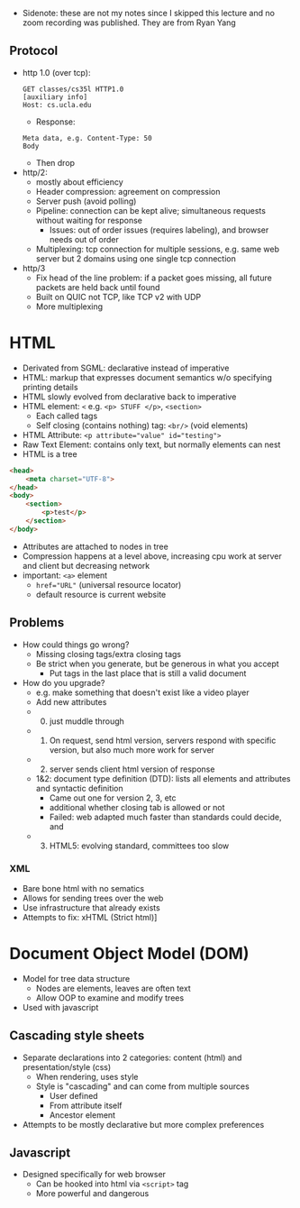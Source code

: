 - Sidenote: these are not my notes since I skipped this lecture and no zoom recording was published. They are from Ryan Yang
## Protocol
- http 1.0 (over tcp):
	 ```
	 GET classes/cs35l HTTP1.0
	 [auxiliary info]
	 Host: cs.ucla.edu

	 ```
	 - Response:
	 ```
	 Meta data, e.g. Content-Type: 50
	 Body
	 ```
	 - Then drop
 - http/2:
	 - mostly about efficiency
	 - Header compression: agreement on compression
	 - Server push (avoid polling)
	 - Pipeline: connection can be kept alive; simultaneous requests without waiting for response 
		- Issues: out of order issues (requires labeling), and browser needs out of order
	- Multiplexing: tcp connection for multiple sessions, e.g. same web server but 2 domains using one single tcp connection
- http/3
	- Fix head of the line problem: if a packet goes missing, all future packets are held back until found
	- Built on QUIC not TCP, like TCP v2 with UDP
	- More multiplexing 
# HTML
- Derivated from SGML: declarative instead of imperative
- HTML: markup that expresses document semantics w/o specifying printing details
- HTML slowly evolved from declarative back to imperative
- HTML element: `<` e.g. `<p> STUFF </p>`, `<section>`
	- Each called tags
	- Self closing (contains nothing) tag: `<br/>` (void elements)
- HTML Attribute: `<p attribute="value" id="testing">`
- Raw Text Element: contains only text, but normally elements can nest
- HTML is a tree
```html
<head>
	<meta charset="UTF-8">
</head>
<body>
	<section>
		<p>test</p>
	</section>
</body>
```
- Attributes are attached to nodes in tree
- Compression happens at a level above, increasing cpu work at server and client but decreasing network
- important: `<a>` element
	- `href="URL"` (universal resource locator)
	- default resource is current website
## Problems
- How could things go wrong?
	- Missing closing tags/extra closing tags
	- Be strict when you generate, but be generous in what you accept
		- Put tags in the last place that is still a valid document
- How do you upgrade?
	- e.g. make something that doesn't exist like a video player
	- Add new attributes
	- 0) just muddle through
	- 1) On request, send html version, servers respond with specific version, but also much more work for server
	- 2) server sends client html version of response
	- 1&2: document type definition (DTD): lists all elements and attributes and syntactic definition
		- Came out one for version 2, 3, etc
		- additional whether closing tab is allowed or not
		- Failed: web adapted much faster than standards could decide, and
	- 3) HTML5: evolving standard, committees too slow
### XML
- Bare bone html with no sematics
- Allows for sending trees over the web
- Use infrastructure that already exists
- Attempts to fix: xHTML (Strict html)]
# Document Object Model (DOM)
- Model for tree data structure
	- Nodes are elements, leaves are often text
	- Allow OOP to examine and modify trees
- Used with javascript
## Cascading style sheets
- Separate declarations into 2 categories: content (html) and presentation/style (css)
	- When rendering, uses style
	- Style is "cascading" and can come from multiple sources
		- User defined
		- From attribute itself
		- Ancestor element
- Attempts to be mostly declarative but more complex preferences
## Javascript
- Designed specifically for web browser
	- Can be hooked into html via `<script>` tag
	- More powerful and dangerous